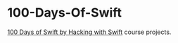 # 100-Days-Of-Swift

[100 Days of Swift by Hacking with Swift](https://www.hackingwithswift.com/100) course projects.
